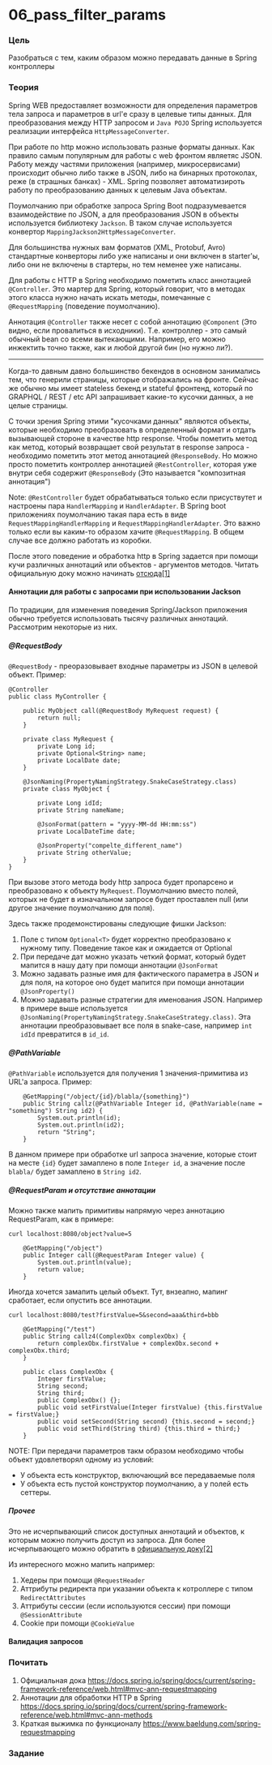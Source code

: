 # 06_pass_filter_params

### Цель

Разобраться с тем, каким образом можно передавать данные в Spring контроллеры

### Теория

Spring WEB предоставляет возможности для определения параметров тела запроса и параметров в url'е сразу в целевые
типы данных. Для преобразования между HTTP запросом и ```Java POJO``` Spring используется реализации интерфейса
```HttpMessageConverter```. 

При работе по http можно использовать разные форматы данных. Как правило самым популярным для работы с web фронтом являетяс 
JSON. Работу между частями приложения (например, микросервисами) происходит обычно либо также в JSON, либо на бинарных протоколах,
реже (в страшных банках) - XML. Spring позволяет автоматизироть работу по преобразованию данных к целевым Java объектам.

Поумолчанию при обработке запроса Spring Boot подразумевается взаимодействие по JSON, а для преобразования JSON в 
объекты используется библиотеку ```Jackson```. В таком случае используется конвертор ```MappingJackson2HttpMessageConverter```.

Для большинства нужных вам форматов (XML, Protobuf, Avro) стандартные конверторы либо уже написаны и они включен в starter'ы, 
либо они не включены в стартеры, но тем неменее уже написаны.

Для работы с HTTP в Spring необходимо пометить класс аннотацией ```@Controller```. Это мартер для Spring, который говорит, 
что в методах этого класса нужно начать искать методы, помечанные с ```@RequestMapping``` (поведение поумолчанию).

Аннотация ```@Controller``` также несет с собой аннотацию ```@Component``` (Это видно, если провалиться в исходники). Т.е.
контроллер - это самый обычный bean со всеми вытекающими. Например, его можно инжектить точно также, как и любой другой 
бин (но нужно ли?). 

--- 

Когда-то давным давно большинство бекендов в основном занимались тем, что генерили страницы, которые отображались на фронте. 
Сейчас же обычно мы имеет stateless бекенд и stateful фронтенд, который по GRAPHQL / REST / etc API запрашивает какие-то 
кусочки данных, а не целые страницы. 

С точки зрения Spring этими "кусочками данных" являются объекты, которые необходимо преобразовать в определенный формат и 
отдать вызывающей стороне в качестве http response. Чтобы пометить метод как метод, который возвращает свой результат в 
response запроса - необходимо пометить этот метод аннотацией ```@ResponseBody```. Но можно просто пометить контроллер аннотацией 
```@RestController```, которая уже внутри себя содержит ```@ResponseBody``` (Это называется "композитная аннотация")

Note: ```@RestController``` будет обрабатываться только если присуствутет и настроены пара ```HandlerMapping``` и ```HandlerAdapter```.
В Spring boot приложениях поумолчанию такая пара есть в виде ```RequestMappingHandlerMapping``` и ```RequestMappingHandlerAdapter```.
Это важно только если вы каким-то образом хачите ```@RequestMapping```. В общем случае все должно работать из коробки.

После этого поведение и обработка http в Spring задается при помощи кучи различных аннотаций или объектов - аргументов методов. 
Читать официальную доку можно начинать [отсюда[1]](https://docs.spring.io/spring/docs/current/spring-framework-reference/web.html#mvc-ann-requestmapping)


#### Аннотации для работы с запросами при использовании Jackson

По традиции, для изменения поведения Spring/Jackson приложения обычно требуется использовать тысячу различных аннотаций. 
Рассмотрим некоторые из них.

##### @RequestBody
```@RequestBody``` - преоразовывает входные параметры из JSON в целевой объект. Пример:
```
@Controller
public class MyController {

    public MyObject call(@RequestBody MyRequest request) {
        return null;
    }

    private class MyRequest {
        private Long id;
        private Optional<String> name;
        private LocalDate date;
    }

    @JsonNaming(PropertyNamingStrategy.SnakeCaseStrategy.class)
    private class MyObject {

        private Long idId;
        private String nameName;

        @JsonFormat(pattern = "yyyy-MM-dd HH:mm:ss")
        private LocalDateTime date;

        @JsonProperty("compelte_different_name")
        private String otherValue;
    }
}
```

При вызове этого метода body http запроса будет пропарсено и преобразовано к объекту ```MyRequest```. Поумолчанию вместо полей,
которых не будет в изначальном запросе будет проставлен null (или другое значение поумолчанию для поля).

Здесь также продемонстированы следующие фишки Jackson:
1. Поле с типом ```Optional<T>``` будет корректно преобразовано к нужному типу. Поведение такое как и ожидается от Optional
2. При передаче дат можно указать четкий формат, который будет мапится в нашу дату при помощи аннотации ```@JsonFormat```
3. Можно задавать разные имя для фактического параметра в JSON и для поля, на которое оно будет мапится при помощи
аннотации ```@JsonProperty()```
4. Можно задавать разные стратегии для именования JSON. Например в примере выше используется ```@JsonNaming(PropertyNamingStrategy.SnakeCaseStrategy.class)```.
Эта аннотации преобразовывает все поля в snake-case, например ```int idId``` превратится в ```id_id```.


##### @PathVariable
```@PathVariable``` используется для получения 1 значения-примитива из URL'а запроса.
Пример:
```
    @GetMapping("/object/{id}/blabla/{something}")
    public String callz(@PathVariable Integer id, @PathVariable(name = "something") String id2) {
        System.out.println(id);
        System.out.println(id2);
        return "String";
    }
```


В данном примере при обработке url запроса значение, которые стоит на месте ```{id}``` будет замаплено в поле ```Integer id```,
а значение после ```blabla/``` будет замаплено в ```String id2```.

##### @RequestParam и отсутствие аннотации

Можно также мапить примитивы напрямую через аннотацию RequestParam, как в примере:
```
curl localhost:8080/object?value=5

    @GetMapping("/object")
    public Integer call(@RequestParam Integer value) {
        System.out.println(value);
        return value;
    }
```

Иногда хочется замапить целый объект. Тут, внзеапно, мапинг сработает, если опустить все аннотации.
```
curl localhost:8080/test?firstValue=5&second=aaa&third=bbb

    @GetMapping("/test")
    public String callz4(ComplexObx complexObx) {
        return complexObx.firstValue + complexObx.second + complexObx.third;
    }

    public class ComplexObx {
        Integer firstValue;
        String second;
        String third;
        public ComplexObx() {};
        public void setFirstValue(Integer firstValue) {this.firstValue = firstValue;}
        public void setSecond(String second) {this.second = second;}
        public void setThird(String third) {this.third = third;}
    }
```

NOTE: При передачи параметров такм образом необходимо чтобы объект удовлетворял одному из условий:
- У объекта есть конструктор, включающий все передаваемые поля
- У объекта есть пустой конструктор поумолчанию, а у полей есть сеттеры.



##### Прочее

Это не исчерпывающий список доступных аннотаций и объектов, к которым можно получить доступ из запроса. 
Для более исчерпывающего можно обратить в [официальную доку[2]](https://docs.spring.io/spring/docs/current/spring-framework-reference/web.html#mvc-ann-methods)

Из интересного можно мапить например:
1. Хедеры при помощи ```@RequestHeader```
2. Аттрибуты редиректа при указании объекта к котроллере с типом ```RedirectAttributes```
3. Аттрибуты сессии (если используются сессии) при помощи ```@SessionAttribute```
4. Cookie при помощи ```@CookieValue```

#### Валидация запросов




### Почитать

1. Официальная дока https://docs.spring.io/spring/docs/current/spring-framework-reference/web.html#mvc-ann-requestmapping
2. Аннотации для обработки HTTP в Spring https://docs.spring.io/spring/docs/current/spring-framework-reference/web.html#mvc-ann-methods
3. Краткая выжимка по функционалу https://www.baeldung.com/spring-requestmapping

### Задание



